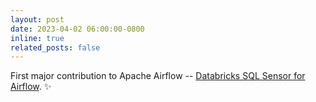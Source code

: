 ```yaml
---
layout: post
date: 2023-04-02 06:00:00-0800
inline: true
related_posts: false
---
```


First major contribution to Apache Airflow -- [Databricks SQL Sensor for Airflow](https://airflow.apache.org/docs/apache-airflow-providers-databricks/stable/operators/sql.html#databrickssqlsensor). :sparkles:
